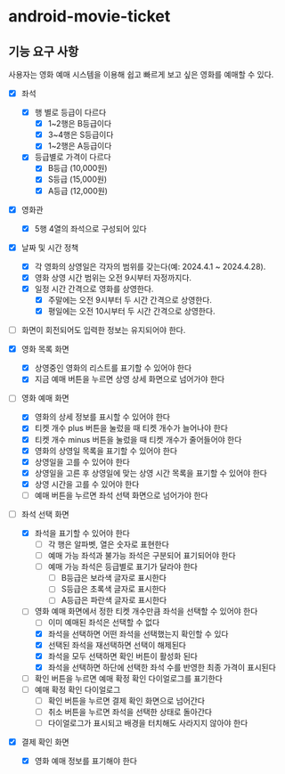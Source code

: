 # android-movie-ticket

## 기능 요구 사항
사용자는 영화 예매 시스템을 이용해 쉽고 빠르게 보고 싶은 영화를 예매할 수 있다.
 
 
- [x] 좌석
  - [x] 행 별로 등급이 다르다
    - [x] 1~2행은 B등급이다
    - [x] 3~4행은 S등급이다
    - [x] 1~2행은 A등급이다
  - [x] 등급별로 가격이 다르다
    - [x] B등급 (10,000원)
    - [x] S등급 (15,000원)
    - [x] A등급 (12,000원)
- [x] 영화관
  - [x] 5행 4열의 좌석으로 구성되어 있다
 
- [x] 날짜 및 시간 정책
  - [x] 각 영화의 상영일은 각자의 범위를 갖는다(예: 2024.4.1 ~ 2024.4.28).
  - [x] 영화 상영 시간 범위는 오전 9시부터 자정까지다.
  - [x] 일정 시간 간격으로 영화를 상영한다.
    - [x] 주말에는 오전 9시부터 두 시간 간격으로 상영한다.
    - [x] 평일에는 오전 10시부터 두 시간 간격으로 상영한다.

- [ ] 화면이 회전되어도 입력한 정보는 유지되어야 한다.
 
- [x] 영화 목록 화면
  - [x] 상영중인 영화의 리스트를 표기할 수 있어야 한다
  - [x] 지금 예매 버튼을 누르면 상영 상세 화면으로 넘어가야 한다

- [ ] 영화 예매 화면
  - [x] 영화의 상세 정보를 표시할 수 있어야 한다
  - [x] 티켓 개수 plus 버튼을 눌렀을 때 티켓 개수가 늘어나야 한다
  - [x] 티켓 개수 minus 버튼을 눌렀을 때 티켓 개수가 줄어들어야 한다
  - [x] 영화의 상영일 목록을 표기할 수 있어야 한다
  - [x] 상영일을 고를 수 있어야 한다
  - [x] 상영일을 고른 후 상영일에 맞는 상영 시간 목록을 표기할 수 있어야 한다
  - [x] 상영 시간을 고를 수 있어야 한다
  - [ ] 예매 버튼을 누르면 좌석 선택 화면으로 넘어가야 한다
     
- [ ] 좌석 선택 화면
  - [x] 좌석을 표기할 수 있어야 한다
    - [ ] 각 행은 알파벳, 열은 숫자로 표현한다
    - [ ] 예매 가능 좌석과 불가능 좌석은 구분되어 표기되어야 한다
    - [ ] 예매 가능 좌석은 등급별로 표기가 달라야 한다
      - [ ] B등급은 보라색 글자로 표시한다
      - [ ] S등급은 초록색 글자로 표시한다
      - [ ] A등급은 파란색 글자로 표시한다
  - [ ] 영화 예매 화면에서 정한 티켓 개수만큼 좌석을 선택할 수 있어야 한다
    - [ ] 이미 예매된 좌석은 선택할 수 없다
    - [x] 좌석을 선택하면 어떤 좌석을 선택했는지 확인할 수 있다
    - [x] 선택된 좌석을 재선택하면 선택이 해제된다
    - [x] 좌석을 모두 선택하면 확인 버튼이 활성화 된다
    - [x] 좌석을 선택하면 하단에 선택한 좌석 수를 반영한 최종 가격이 표시된다
  - [ ] 확인 버튼을 누르면 예매 확정 확인 다이얼로그를 표기한다
  - [ ] 예매 확정 확인 다이얼로그
    - [ ] 확인 버튼을 누르면 결제 확인 화면으로 넘어간다
    - [ ] 취소 버튼을 누르면 좌석을 선택한 상태로 돌아간다
    - [ ] 다이얼로그가 표시되고 배경을 터치해도 사라지지 않아야 한다

- [x] 결제 확인 화면
  - [x] 영화 예매 정보를 표기해야 한다


